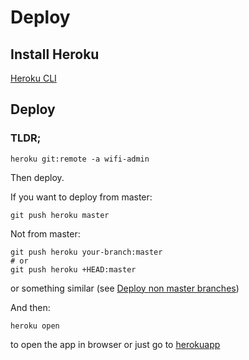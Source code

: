 # Deploy

## Install Heroku
[Heroku CLI](https://devcenter.heroku.com/articles/heroku-cli)

## Deploy
### TLDR;
```shell script
heroku git:remote -a wifi-admin
```
Then deploy.

If you want to deploy from master:
```shell script
git push heroku master
```
Not from master:
```shell script
git push heroku your-branch:master
# or
git push heroku +HEAD:master
```
or something similar (see [Deploy non master branches](https://devcenter.heroku.com/articles/git#deploying-code))

And then:
```shell script
heroku open
```
to open the app in browser or just go to [herokuapp](https://wifi-admin.herokuapp.com)
